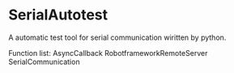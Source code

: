 # SerialAutotest
A automatic test tool for serial communication wiritten by python.

Function list:
AsyncCallback
RobotframeworkRemoteServer
SerialCommunication
